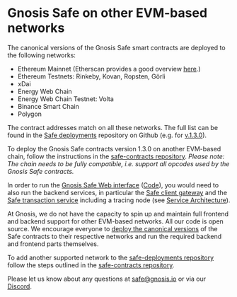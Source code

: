 # Gnosis Safe on other EVM-based networks

The canonical versions of the Gnosis Safe smart contracts are deployed to the following networks:

* Ethereum Mainnet (Etherscan provides a good overview [here](https://etherscan.io/accounts/label/gnosis-safe).)
* Ethereum Testnets: Rinkeby, Kovan, Ropsten, Görli
* xDai
* Energy Web Chain
* Energy Web Chain Testnet: Volta
* Binance Smart Chain
* Polygon

The contract addresses match on all these networks. The full list can be found in the [Safe deployments](https://github.com/gnosis/safe-deployments) repository on Github (e.g. for [v.1.3.0](https://github.com/gnosis/safe-deployments/tree/main/src/assets/v1.3.0)).

To deploy the Gnosis Safe contracts version 1.3.0 on another EVM-based chain, follow the instructions in the [safe-contracts repository](https://github.com/gnosis/safe-contracts/blob/v1.3.0/README.md#custom-networks). _Please note: The chain needs to be fully compatible, i.e. support all opcodes used by the Gnosis Safe contracts._

In order to run the [Gnosis Safe Web interface](https://docs.gnosis.io/safe/docs/contracts_other_evm/gnosis-safe.io/app/) ([Code](https://github.com/gnosis/safe-react/)), you would need to also run the backend services, in particular the [Safe client gateway](https://github.com/gnosis/safe-client-gateway/) and the [Safe transaction service](https://github.com/gnosis/safe-transaction-service) including a tracing node (see [Service Architecture](../backend/service-architecture.md)).

At Gnosis, we do not have the capacity to spin up and maintain full frontend and backend support for other EVM-based networks. All our code is open source. We encourage everyone to [deploy the canonical versions](https://github.com/gnosis/safe-contracts/blob/v1.3.0/README.md#custom-networks) of the Safe contracts to their respective networks and run the required backend and frontend parts themselves.

To add another supported network to the [safe-deployments repository](https://github.com/gnosis/safe-deployments) follow the steps outlined in the [safe-contracts repository](https://github.com/gnosis/safe-contracts/blob/v1.3.0/README.md#deployments).

Please let us know about any questions at [safe@gnosis.io](mailto:safe@gnosis.io) or via our [Discord](https://discord.gg/FPMRAwK).
